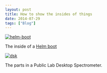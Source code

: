 ```yaml
---
layout: post
title: How to show the insides of things
date: 2014-07-29
tags: ["Blog"]
---
```


[![helm-boot](helm-boot-1024x768.jpg)](http://unterbahn.com/wp-content/uploads/2014/07/helm-boot.jpg)

The inside of a [Helm boot](http://helmboots.com/)

[![dsk](dsk-1024x516.jpg)](http://unterbahn.com/wp-content/uploads/2014/07/dsk.jpg)

The parts in a Public Lab Desktop Spectrometer.